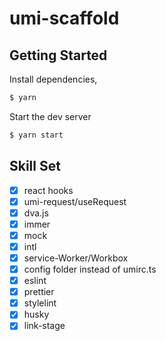 # umi-scaffold

## Getting Started

Install dependencies,

```bash
$ yarn
```

Start the dev server

```bash
$ yarn start
```

## Skill Set

- [x] react hooks
- [x] umi-request/useRequest
- [x] dva.js
- [x] immer
- [x] mock
- [x] intl
- [x] service-Worker/Workbox
- [x] config folder instead of umirc.ts
- [x] eslint
- [x] prettier
- [x] stylelint
- [x] husky
- [x] link-stage
